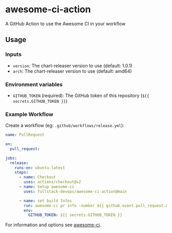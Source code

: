 # awesome-ci-action
A GitHub Action to use the Awesome CI in your workflow

## Usage

### Inputs

- `version`: The chart-releaser version to use (default: 1.0.1)
- `arch`: The chart-releaser version to use (default: amd64)

### Environment variables

- `GITHUB_TOKEN` (required): The GitHub token of this repository (`${{ secrets.GITHUB_TOKEN }}`)

### Example Workflow

Create a workflow (eg: `.github/workflows/release.yml`):

```yaml
name: PullRequest

on:
  pull_request:

jobs:
  release:
    runs-on: ubuntu-latest
    steps:
      - name: Checkout
        uses: actions/checkout@v2
      - name: Setup awesome-ci
        uses: fullstack-devops/awesome-ci-action@main

      - name: set build Infos
        run: awesome-ci pr info -number ${{ github.event.pull_request.number }}
        env:
          GITHUB_TOKEN: ${{ secrets.GITHUB_TOKEN }}
```
For information and options see [awesome-ci](https://github.com/fullstack-devops/awesome-ci). 
